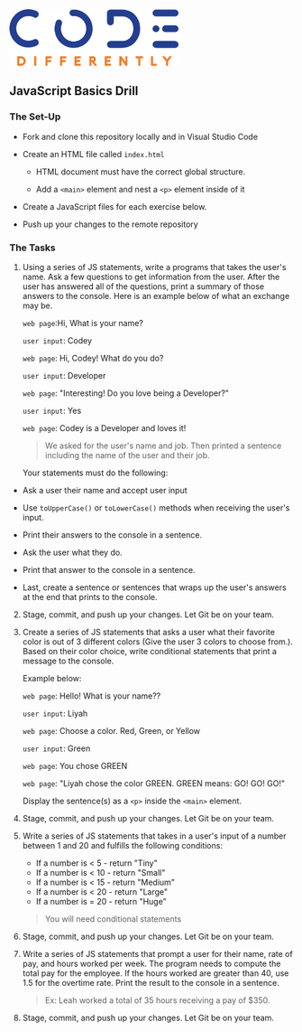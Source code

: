 <img  src="../code-diff-logo.png" alt="Code Differently Logo" style="height:100px; width:300px; text-align:center;">


## JavaScript Basics Drill





### The Set-Up

- Fork and clone this repository locally and in Visual Studio Code

- Create an HTML file called `index.html`

    - HTML document must have the correct global structure.

    - Add a `<main>` element and nest a `<p>` element inside of it

- Create a JavaScript files for each exercise below. 

- Push up your changes to the remote repository



### The Tasks

1. Using a series of JS statements, write a programs that takes the user's name. Ask a few  questions to get information from the user. After the user has answered all of the questions, print a summary of those answers to the console. Here is an example below of what an exchange may be. 


    `web page`:Hi, What is your name?

    `user input`: Codey 

    `web page`: Hi, Codey! What do you do?

    `user input`: Developer

    `web page`: "Interesting! Do you love being a Developer?"

    `user input`: Yes

    `web page`: Codey is a Developer and loves it!


    > We asked for the user's name and job. Then printed a sentence including the name of the user and their job. 

    Your statements must do the following:

- Ask a user their name and accept user input

- Use `toUpperCase()` or `toLowerCase()` methods when receiving the user's input.

- Print their answers to the console in a sentence.

- Ask the user what they do.

- Print that answer to the console in a sentence.

- Last, create a sentence or sentences that wraps up the user's answers at the end that prints to the console. 

2. Stage, commit, and push up your changes. Let Git be on your team.


3. Create a series of JS statements that asks a user what their favorite color is out of 3 different colors (Give the user 3 colors to choose from.). Based on their color choice, write conditional statements that print a message to the console. 

    Example below:

    `web page`: Hello! What is your name??

    `user input`: Liyah 

    `web page`: Choose a color. Red, Green, or Yellow

    `user input`: Green 

    `web page`: You chose GREEN

    `web page`: "Liyah chose the color GREEN.  GREEN means: GO! GO! GO!"

    Display the sentence(s) as a `<p>` inside the `<main>` element.

4. Stage, commit, and push up your changes. Let Git be on your team.

5. Write a series of JS statements that takes in a user's input of a number between 1 and 20 and fulfills the following conditions:

    - If a number is < 5 - return "Tiny"
    - If a number is  < 10 - return "Small"
    - If a number is  < 15 - return "Medium"
    - If a number is < 20 - return "Large"
    - If a number is =  20 - return "Huge"

    > You will need conditional statements

6. Stage, commit, and push up your changes. Let Git be on your team.

7. Write a series of JS statements that prompt a user for their name, rate of pay, and hours worked per week. The program needs to compute the total pay for the employee. If the hours worked are greater than 40, use 1.5 for the overtime rate. Print the result to the console in a sentence. 

    > Ex: Leah worked a total of 35 hours receiving a pay of $350.


8. Stage, commit, and push up your changes. Let Git be on your team.
